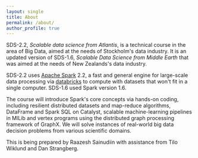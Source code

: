 ```yaml
---
layout: single
title: About
permalink: /about/
author_profile: true
---
```


SDS-2.2, *Scalable data science from Atlantis*, is a technical course in the area of Big Data, aimed at the needs of Stockholm's data industry. It is an updated version of SDS-1.6, *Scalable Data Science from Middle Earth* that was aimed at the needs of New Zealands's data industry.

SDS-2.2 uses [Apache Spark](https://spark.apache.org/) 2.2, a fast and general engine for large-scale data processing via [databricks](https://databricks.com) to compute with datasets that won't fit in a single computer. SDS-1.6 used Spark version 1.6.

The course will introduce Spark's core concepts via hands-on coding, including resilient distributed datasets and map-reduce algorithms, DataFrame
and Spark SQL on Catalyst, scalable machine-learning pipelines in MlLib and vertex programs using the distributed graph processing framework of GraphX. 
We will solve instances of real-world big data decision problems from various scientific domains.

This is being prepared by Raazesh Sainudiin 
with assistance from Tilo Wiklund and Dan Strangberg.




 
